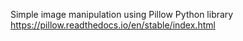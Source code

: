 Simple image manipulation using Pillow Python library
https://pillow.readthedocs.io/en/stable/index.html